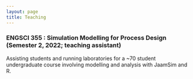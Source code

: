 ```yaml
---
layout: page
title: Teaching
---
```


### ENGSCI 355 : Simulation Modelling for Process Design (Semester 2, 2022; teaching assistant)

Assisting students and running laboratories for a ~70 student undergraduate course involving modelling and analysis with JaamSim and R.